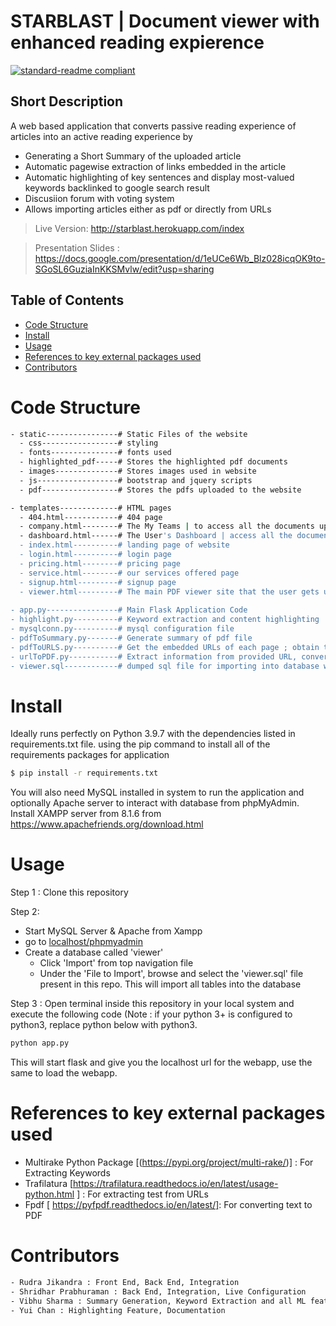 # STARBLAST | Document viewer with enhanced reading expierence

[![standard-readme compliant](https://img.shields.io/badge/readme%20style-standard-brightgreen.svg?style=flat-square)](https://github.com/RichardLitt/standard-readme)

## Short Description 
A web based application that converts passive reading experience of articles into an active reading experience by
- Generating a Short Summary of the uploaded article
- Automatic pagewise extraction of links embedded in the article
- Automatic highlighting of key sentences and display most-valued keywords backlinked to google search result
- Discusiion forum with voting system
- Allows importing articles either as pdf or directly from URLs 

> Live Version: http://starblast.herokuapp.com/index

> Presentation Slides : https://docs.google.com/presentation/d/1eUCe6Wb_Blz028icqOK9to-SGoSL6GuziaInKKSMvlw/edit?usp=sharing

## Table of Contents  
- [Code Structure](#code-structure)
- [Install](#install)
- [Usage](#usage)
- [References to key external packages used](#references-to-key-external-packages-used)
- [Contributors](#contributors)

# Code Structure
``` bash
- static----------------# Static Files of the website
  - css-----------------# styling
  - fonts---------------# fonts used
  - highlighted_pdf-----# Stores the highlighted pdf documents
  - images--------------# Stores images used in website
  - js------------------# bootstrap and jquery scripts         
  - pdf-----------------# Stores the pdfs uploaded to the website

- templates-------------# HTML pages
  - 404.html------------# 404 page
  - company.html--------# The My Teams | to access all the documents uploaded by the team
  - dashboard.html------# The User's Dashboard | access all the documents uploaded by the suer
  - index.html----------# landing page of website
  - login.html----------# login page
  - pricing.html--------# pricing page
  - service.html--------# our services offered page
  - signup.html---------# signup page
  - viewer.html---------# The main PDF viewer site that the user gets upon clicking on 'view' in dashboard. Displays all features such as Highlighting, Keywords, Discussion Thread
  
- app.py----------------# Main Flask Application Code     
- highlight.py----------# Keyword extraction and content highlighting
- mysqlconn.py----------# mysql configuration file
- pdfToSummary.py-------# Generate summary of pdf file
- pdfToURLS.py----------# Get the embedded URLs of each page ; obtain top keywords and provide random 10
- urlToPDF.py-----------# Extract information from provided URL, convert to PDF
- viewer.sql------------# dumped sql file for importing into database when required
```

# Install 

Ideally runs perfectly on Python 3.9.7 with the dependencies listed in requirements.txt file.
using the pip command to install all of the requirements packages  for application 
``` bash
$ pip install -r requirements.txt
```
You will also need MySQL installed in system to run the application and optionally Apache server to interact with database from phpMyAdmin.
Install XAMPP server from 8.1.6 from https://www.apachefriends.org/download.html

# Usage 
Step 1 : Clone this repository

Step 2:
- Start MySQL Server & Apache from Xampp
- go to [localhost/phpmyadmin](http://localhost/phpmyadmin/) 
- Create a database called 'viewer'
  -  Click 'Import' from top navigation file
  -  Under the 'File to Import', browse and select the 'viewer.sql' file present in this repo. This will import all tables into the database

Step 3 :
Open terminal inside this repository in your local system and execute the following code (Note : if your python 3+ is configured to python3, replace python below with python3.
``` bash 
python app.py
```
This will start flask and give you the localhost url for the webapp, use the same to load the webapp.

# References to key external packages used
- Multirake Python Package [(https://pypi.org/project/multi-rake/)] : For Extracting Keywords
- Trafilatura [https://trafilatura.readthedocs.io/en/latest/usage-python.html ] : For extracting test from URLs
- Fpdf [ https://pyfpdf.readthedocs.io/en/latest/]: For converting text to PDF

# Contributors
``` bash 
- Rudra Jikandra : Front End, Back End, Integration                         (26.67% Contribution)
- Shridhar Prabhuraman : Back End, Integration, Live Configuration          (26.67% Contribution)
- Vibhu Sharma : Summary Generation, Keyword Extraction and all ML features (26.67% Contribution)
- Yui Chan : Highlighting Feature, Documentation                            (20.00% Contribution)
```
